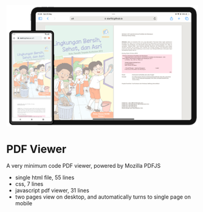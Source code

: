 ![Starfid PDF](https://raw.githubusercontent.com/starfid/pdf/master/preview.png)

# PDF Viewer
A very minimum code PDF viewer, powered by Mozilla PDFJS
- single html file, 55 lines
- css, 7 lines
- javascript pdf viewer, 31 lines
- two pages view on desktop, and automatically turns to single page on mobile
